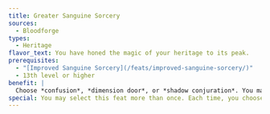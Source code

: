 ```yaml
---
title: Greater Sanguine Sorcery
sources:
  - Bloodforge
types:
  - Heritage
flavor_text: You have honed the magic of your heritage to its peak.
prerequisites:
  - "[Improved Sanguine Sorcery](/feats/improved-sanguine-sorcery/)"
  - 13th level or higher
benefit: |
  Choose *confusion*, *dimension door*, or *shadow conjuration*. You may use the chosen spell as a spell-like ability once per day, at a caster level equal to your character level. At 15th level, and every 5 levels thereafter, you gain an additional use per day of the chosen spell.
special: You may select this feat more than once. Each time, you choose a different spell from the above list.
---
```

